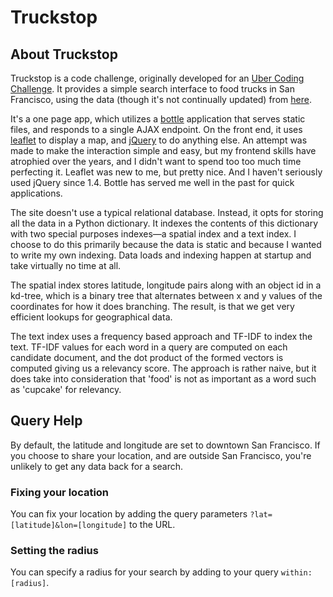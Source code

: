 # Truckstop

## About Truckstop

Truckstop is a code challenge, originally developed for an [Uber Coding Challenge](https://github.com/uber/coding-challenge-tools). It provides a simple search interface to food trucks in San Francisco, using the data (though it's not continually updated) from [here](https://data.sfgov.org/Permitting/Mobile-Food-Facility-Permit/rqzj-sfat).

It's a one page app, which utilizes a [bottle](http://bottlepy.org) application that serves static files, and responds to a single AJAX endpoint. On the front end, it uses [leaflet](http://leafletjs.com) to display a map, and [jQuery](http://jquery.org) to do anything else. An attempt was made to make the interaction simple and easy, but my frontend skills have atrophied over the years, and I didn't want to spend too too much time perfecting it. Leaflet was new to me, but pretty nice. And I haven't seriously used jQuery since 1.4. Bottle has served me well in the past for quick applications.

The site doesn't use a typical relational database. Instead, it opts for storing all the data in a Python dictionary. It indexes the contents of this dictionary with two special purposes indexes—a spatial index and a text index. I choose to do this primarily because the data is static and because I wanted to write my own indexing. Data loads and indexing happen at startup and take virtually no time at all.

The spatial index stores latitude, longitude pairs along with an object id in a kd-tree, which is a binary tree that alternates between x and y values of the coordinates for how it does branching. The result, is that we get very efficient lookups for geographical data.

The text index uses a frequency based approach and TF-IDF to index the text. TF-IDF values for each word in a query are computed on each candidate document, and the dot product of the formed vectors is computed giving us a relevancy score. The approach is rather naive, but it does take into consideration that 'food' is not as important as a word such as 'cupcake' for relevancy.

## Query Help

By default, the latitude and longitude are set to downtown San Francisco. If you choose to share your location, and are outside San Francisco, you're unlikely to get any data back for a search.

### Fixing your location

You can fix your location by adding the query parameters `?lat=[latitude]&lon=[longitude]` to the URL.

### Setting the radius

You can specify a radius for your search by adding to your query `within:[radius]`.
